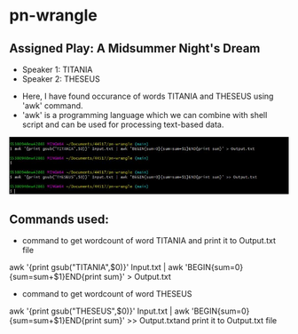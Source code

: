 # pn-wrangle

## Assigned Play: A Midsummer Night's Dream

* Speaker 1: TITANIA
* Speaker 2: THESEUS

- Here, I have found occurance of words TITANIA and THESEUS using 'awk' command.
- 'awk' is a programming language which we can combine with shell script and can be used for processing text-based data.

![Screenshot of commands](https://github.com/pruthvi-naskanti/pn-wrangle/blob/main/bdassign.JPG?raw=true)



## Commands used:
- command to get wordcount of word TITANIA and print it to Output.txt file

awk '{print gsub("TITANIA",$0)}' Input.txt | awk 'BEGIN{sum=0}{sum=sum+$1}END{print sum}' > Output.txt

- command to get wordcount of word THESEUS

awk '{print gsub("THESEUS",$0)}' Input.txt | awk 'BEGIN{sum=0}{sum=sum+$1}END{print sum}' >> Output.txtand print it to Output.txt file
